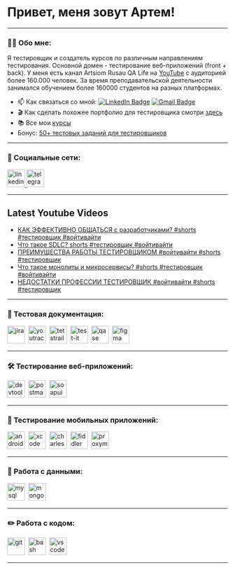 # Привет, меня зовут Артем!

---

### 👨‍💻 Обо мне:

Я тестировщик и создатель курсов по различным направлениям тестирования. Основной домен - тестирование веб-приложений (front + back). У меня есть канал Artsiom Rusau QA Life на [YouTube](https://youtube.com/@rusau) с аудиторией более 160.000 человек. За время преподавательской деятельности занимался обучением более 160000 студентов на разных платформах.

- 📫 Как связаться со мной: [![LinkedIn Badge](https://img.shields.io/badge/-@artsiomrusau-blue?style=flat&logo=LinkedIn&logoColor=white)](https://www.linkedin.com/in/artsiomrusau/) [![Gmail Badge](https://img.shields.io/badge/-Gmail-red?style=flat&logo=Gmail&logoColor=white)](mailto:qa.rusau@gmail.com)
- 🎬 Как сделать похожее портфолио для тестировщика смотри [здесь](https://www.youtube.com/watch?v=ORSti2aYnEE)
- 📚 Все мои [курсы](https://rusau.net/courses)
- Бонус: [50+ тестовых заданий для тестировщиков](https://github.com/artichokeee/test-assignments)

---
### 🤝 Социальные сети:

  <div id="badges">
    <a href="https://www.linkedin.com/in/artsiomrusau/" target="_blank">
      <img src="https://cdn-icons-png.flaticon.com/512/2504/2504799.png" width="40" height="40" alt="linkedin" />
    </a>
    <a href="https://t.me/artsiom_qa" target="_blank">
      <img src="https://cdn-icons-png.flaticon.com/512/2111/2111646.png" width="40" height="40" alt="telegram" />
    </a>
  </div>

---

## Latest Youtube Videos

<!-- YOUTUBE:START -->
- [КАК ЭФФЕКТИВНО ОБЩАТЬСЯ с разработчиками? #shorts #тестировщик #войтивайти](https://www.youtube.com/watch?v=pN0u5KwCq9E)
- [Что такое SDLC? shorts #тестировщик #войтивайти](https://www.youtube.com/watch?v=RFTAmGOqnto)
- [ПРЕИМУЩЕСТВА РАБОТЫ ТЕСТИРОВЩИКОМ #войтивайти #shorts #тестировщик](https://www.youtube.com/watch?v=9Cgtw8U6qLo)
- [Что такое монолиты и микросервисы? #shorts #тестировщик #войтивайти](https://www.youtube.com/watch?v=DMN0FieGV5A)
- [НЕДОСТАТКИ ПРОФЕССИИ ТЕСТИРОВЩИК #войтивайти #shorts #тестировщик](https://www.youtube.com/watch?v=Rp2YqGEYkYQ)
<!-- YOUTUBE:END -->

---

### 📁 Тестовая документация:

<div>
  <img src="https://cdn.jsdelivr.net/gh/devicons/devicon/icons/jira/jira-original.svg" title="jira" alt="jira" width="40" height="40"/>&nbsp
  <img src="https://upload.wikimedia.org/wikipedia/commons/thumb/8/8d/YouTrack_Icon.svg/1024px-YouTrack_Icon.svg.png?20200803082248" title="youtrack" alt="youtrack" width="40" height="40"/>&nbsp
  <img src="https://codahosted.io/packs/21236/unversioned/assets/LOGO/ba1091c59bab89cd2fd0f289622731fe16113d7b00905abe64759c313a4b73b76c1b0426076ed76cb74752234c734131df46992d5b8b48fc13e264240e4f7119f736cfeb64df36ded54b5cbf6198b9cadedf18dd0cac5c7dbcd16e6336c29363cd1292ba" title="testrail" alt="tetstrail" width="40" height="40"/>&nbsp
  <img src="https://docs.testit.software/images/testit_logo_icon_blue.png" title="test-it" alt="test-it" width="40" height="40"/>&nbsp
  <img src="https://luna1.co/eb0187.png" title="qase" alt="qase" width="40" height="40"/>&nbsp
  <img src="https://cdn.jsdelivr.net/gh/devicons/devicon/icons/figma/figma-original.svg" title="figma" alt="figma" width="40" height="40"/>&nbsp
</div>

---

### 🛠 Тестирование веб-приложений:

<div>
  <img src="https://d33wubrfki0l68.cloudfront.net/38b5c953a4667366685d55db55d057c86db1fc54/a0fdc/static/acae6b24d940347661ca901ea07f47c1/chrome-dev-logo-icon.png" title="devtools" alt="devtools" width="40" height="40"/>&nbsp
  <img src="https://seeklogo.com/images/P/postman-logo-0087CA0D15-seeklogo.com.png" title="postman" alt="postman" width="40" height="40"/>&nbsp
  <img src="https://static0.smartbear.co/smartbearbrand/media/images/home/soapui-icon.svg" title="soapui" alt="soapui" width="40" height="40"/>&nbsp
</div>

---

### 📱 Тестирование мобильных приложений:

<div>
  <img src="https://cdn.jsdelivr.net/gh/devicons/devicon/icons/androidstudio/androidstudio-original.svg" title="android-studio" alt="android-studio" width="40" height="40"/>&nbsp
  <img src="https://cdn.jsdelivr.net/gh/devicons/devicon/icons/xcode/xcode-original.svg" title="xcode" alt="xcode" width="40" height="40"/>&nbsp
  <img src="https://cdn.icon-icons.com/icons2/3053/PNG/512/charles_proxy_macos_bigsur_icon_190302.png" title="charles-proxy" alt="charles-proxy" width="40" height="40"/>&nbsp
  <img src="https://www.megaleechers.com/storage/Fiddler-Everywhere-Icon.png" title="fiddler" alt="fiddler" width="40" height="40"/>&nbsp
  <img src="https://pbs.twimg.com/profile_images/1589614420766126080/slAIVDtr_400x400.jpg" title="proxyman" alt="proxyman" width="40" height="40"/>&nbsp
</div>


---

### 💾 Работа с данными:

<div>
  <img src="https://cdn.jsdelivr.net/gh/devicons/devicon/icons/mysql/mysql-original.svg" title="mysql" alt="mysql" width="40" height="40"/>&nbsp
  <img src="https://cdn.jsdelivr.net/gh/devicons/devicon/icons/mongodb/mongodb-original.svg" title="mongodb" alt="mongodb" width="40" height="40"/>&nbsp
</div>

---

### ✏️ Работа с кодом:

<div>
  <img src="https://cdn.jsdelivr.net/gh/devicons/devicon/icons/git/git-original.svg" title="git" alt="git" width="40" height="40"/>&nbsp
  <img src="https://upload.wikimedia.org/wikipedia/commons/thumb/4/4b/Bash_Logo_Colored.svg/1024px-Bash_Logo_Colored.svg.png?20180723054350" title="bash" alt="bash" width="40" height="40"/>&nbsp
  <img src="https://cdn.jsdelivr.net/gh/devicons/devicon/icons/vscode/vscode-original.svg" title="vscode" alt="vscode" width="40" height="40"/>&nbsp
  
</div>

---
